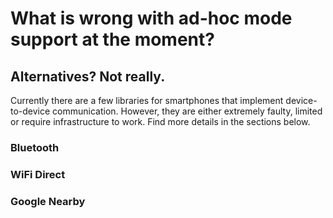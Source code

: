 # What is wrong with ad-hoc mode support at the moment?


## Alternatives? Not really.

Currently there are a few libraries for smartphones that implement device-to-device communication. However, they are either extremely faulty, limited or require infrastructure to work. Find more details in the sections below.

### Bluetooth

### WiFi Direct

### Google Nearby
